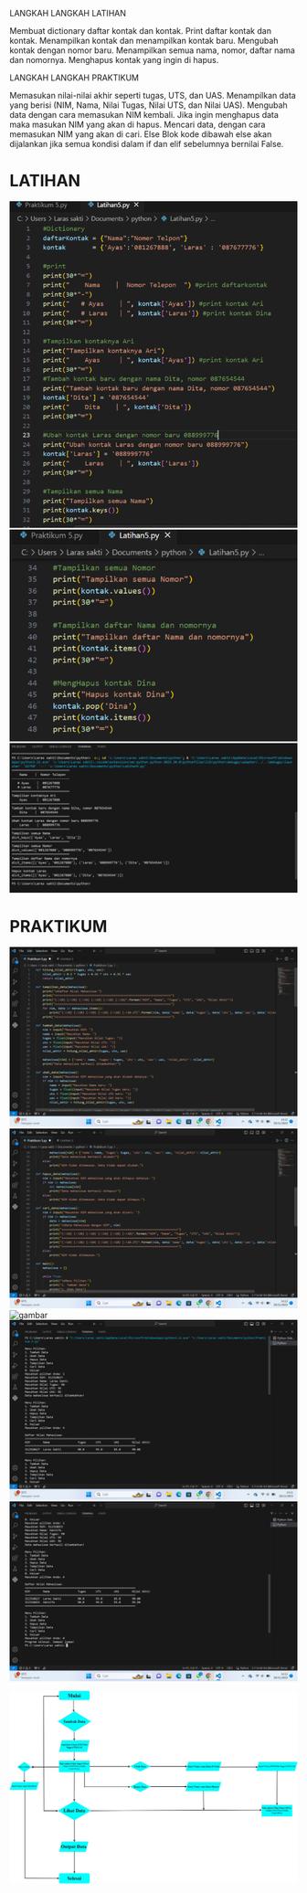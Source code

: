 LANGKAH LANGKAH LATIHAN

Membuat dictionary daftar kontak dan kontak.
Print daftar kontak dan kontak.
Menampilkan kontak dan menampilkan kontak baru.
Mengubah kontak dengan nomor baru.
Menampilkan semua nama, nomor, daftar nama dan nomornya.
Menghapus kontak yang ingin di hapus.

LANGKAH LANGKAH PRAKTIKUM

Memasukan nilai-nilai akhir seperti tugas, UTS, dan UAS.
Menampilkan data yang berisi (NIM, Nama, Nilai Tugas, Nilai UTS, dan Nilai UAS).
Mengubah data dengan cara memasukan NIM kembali.
Jika ingin menghapus data maka masukan NIM yang akan di hapus.
Mencari data, dengan cara memasukan NIM yang akan di cari.
Else Blok kode dibawah else akan dijalankan jika semua kondisi dalam if dan elif sebelumnya bernilai False.


# LATIHAN
![gambar](lat5(1).png)
![gambar](lat5(2).png)
![gambar](lat5(3).png)

# PRAKTIKUM
![gambar](prak5(1).png)
![gambar](prak5(2).png)
![gambar](prak5(3).png)
![gambar](prak5(4).png)
![gambar](prak5(5).png)

![gambar](flowchart.jpg)
